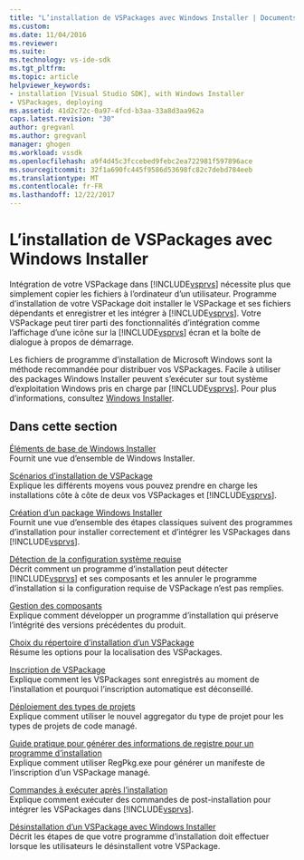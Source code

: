 ```yaml
---
title: "L’installation de VSPackages avec Windows Installer | Documents Microsoft"
ms.custom: 
ms.date: 11/04/2016
ms.reviewer: 
ms.suite: 
ms.technology: vs-ide-sdk
ms.tgt_pltfrm: 
ms.topic: article
helpviewer_keywords:
- installation [Visual Studio SDK], with Windows Installer
- VSPackages, deploying
ms.assetid: 41d2c72c-0a97-4fcd-b3aa-33a8d3aa962a
caps.latest.revision: "30"
author: gregvanl
ms.author: gregvanl
manager: ghogen
ms.workload: vssdk
ms.openlocfilehash: a9f4d45c3fccebed9febc2ea722981f597896ace
ms.sourcegitcommit: 32f1a690fc445f9586d53698fc82c7debd784eeb
ms.translationtype: MT
ms.contentlocale: fr-FR
ms.lasthandoff: 12/22/2017
---
```

# <a name="installing-vspackages-with-windows-installer"></a>L’installation de VSPackages avec Windows Installer
Intégration de votre VSPackage dans [!INCLUDE[vsprvs](../../code-quality/includes/vsprvs_md.md)] nécessite plus que simplement copier les fichiers à l’ordinateur d’un utilisateur. Programme d’installation de votre VSPackage doit installer le VSPackage et ses fichiers dépendants et enregistrer et les intégrer à [!INCLUDE[vsprvs](../../code-quality/includes/vsprvs_md.md)]. Votre VSPackage peut tirer parti des fonctionnalités d’intégration comme l’affichage d’une icône sur la [!INCLUDE[vsprvs](../../code-quality/includes/vsprvs_md.md)] écran et la boîte de dialogue à propos de démarrage.  
  
 Les fichiers de programme d’installation de Microsoft Windows sont la méthode recommandée pour distribuer vos VSPackages. Facile à utiliser des packages Windows Installer peuvent s’exécuter sur tout système d’exploitation Windows pris en charge par [!INCLUDE[vsprvs](../../code-quality/includes/vsprvs_md.md)]. Pour plus d’informations, consultez [Windows Installer](http://msdn.microsoft.com/en-us/121be21b-b916-43e2-8f10-8b080516d2a0).  
  
## <a name="in-this-section"></a>Dans cette section  
 [Éléments de base de Windows Installer](../../extensibility/internals/windows-installer-basics.md)  
 Fournit une vue d’ensemble de Windows Installer.  
  
 [Scénarios d’installation de VSPackage](../../extensibility/internals/vspackage-setup-scenarios.md)  
 Explique les différents moyens vous pouvez prendre en charge les installations côte à côte de deux vos VSPackages et [!INCLUDE[vsprvs](../../code-quality/includes/vsprvs_md.md)].  
  
 [Création d’un package Windows Installer](../../extensibility/internals/authoring-a-windows-installer-package.md)  
 Fournit une vue d’ensemble des étapes classiques suivent des programmes d’installation pour installer correctement et d’intégrer les VSPackages dans [!INCLUDE[vsprvs](../../code-quality/includes/vsprvs_md.md)].  
  
 [Détection de la configuration système requise](../../extensibility/internals/detecting-system-requirements.md)  
 Décrit comment un programme d’installation peut détecter [!INCLUDE[vsprvs](../../code-quality/includes/vsprvs_md.md)] et ses composants et les annuler le programme d’installation si la configuration requise de VSPackage n’est pas remplies.  
  
 [Gestion des composants](../../extensibility/internals/component-management.md)  
 Explique comment développer un programme d’installation qui préserve l’intégrité des versions précédentes du produit.  
  
 [Choix du répertoire d’installation d’un VSPackage](../../extensibility/internals/choosing-the-installation-directory-for-a-vspackage.md)  
 Résume les options pour la localisation des VSPackages.  
  
 [Inscription de VSPackage](../../extensibility/internals/vspackage-registration.md)  
 Explique comment les VSPackages sont enregistrés au moment de l’installation et pourquoi l’inscription automatique est déconseillé.  
  
 [Déploiement des types de projets](../../extensibility/internals/deploying-project-types.md)  
 Explique comment utiliser le nouvel aggregator du type de projet pour les types de projets de code managé.  
  
 [Guide pratique pour générer des informations de registre pour un programme d’installation](../../extensibility/internals/how-to-generate-registry-information-for-an-installer.md)  
 Explique comment utiliser RegPkg.exe pour générer un manifeste de l’inscription d’un VSPackage managé.  
  
 [Commandes à exécuter après l’installation](../../extensibility/internals/commands-that-must-be-run-after-installation.md)  
 Explique comment exécuter des commandes de post-installation pour intégrer les VSPackages dans [!INCLUDE[vsprvs](../../code-quality/includes/vsprvs_md.md)].  
  
 [Désinstallation d’un VSPackage avec Windows Installer](../../extensibility/internals/uninstalling-a-vspackage-with-windows-installer.md)  
 Décrit les étapes de que votre programme d’installation doit effectuer lorsque les utilisateurs le désinstallent votre VSPackage.  